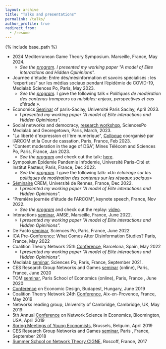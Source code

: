 ```yaml
---
layout: archive
title: "Talks and presentations" 
permalink: /talks/
author_profile: true
redirect_from:
  - /resume
---
```


{% include base_path %}
- 2024 Mediterranean Game Theory Symposium. Marseille, France, May 2024. 
  - *See the [program](https://mgts.sciencesconf.org/data/pages/PROGRAM_MGTS_2024.pdf)*. *I presented my working paper "A model of Elite interactions and Hidden Opininions".* 
- Journée d'étude: Entre dés/mésinformation et savoirs spécialisés : les “expertises” sur les médias sociaux pendant l’épidémie de COVID-19, Medialab Sciences Po, Paris, May 2023. <br>
  - *See the [program](https://medialab.sciencespo.fr/actu/entre-desmesinformation-et-savoirs-specialises-les-expertises-sur-les-medias-sociaux-pendant-lepidemie-de-covid/).* I gave the following talk *« Politiques de modération des contenus trompeurs ou nuisibles: enjeux, perspectives et cas d’étude »*. 
- Economics [Seminar](http://www.ritm.universite-paris-saclay.fr/shaden-shabayek-universite-paris-saclay-universite-paris-1-at-the-economics-seminar-of-paris-saclay-ceps-epee-and-ritm/) of paris-Saclay, Université Paris Saclay, April 2023. <br>
  - *I presented my working paper "A model of Elite interactions and Hidden Opininions".*
- Social networks and democracy, [research workshop](https://defacto-observatoire.fr/Comprendre/Reseaux-sociaux-et-democratie-7-eme-seminaire-de-recherche/), SciencesPo Medialab and Georegetown, Paris, March, 2023. 
- "La liberté d'expression et l'ère numérique", [Colloque](https://www.courdecassation.fr/agenda-evenementiel/la-liberte-dexpression-et-lere-numerique) coorganisé par l’ARCOM et la Cour de cassation, Paris, France, Feb 2023. 
- “Content moderation in the age of DSA”, Mines Télécom and Sciences Po, Paris, France, Jan 2023.
  - *See the [program](https://www.dsacontentmoderationconference.fr/PROGRAM.html)* and check out the talk: [here](https://twitter.com/ScPoChaireDGS/status/1626282542096687106).
- Symposium Epidemie Pandemie Infodemie, Université Paris-Cité et Institut Pasteur, Paris, France, Dec 2022.<br>
  - *See the [program](https://research.pasteur.fr/wp-content/uploads/2022/11/research_pasteur-dpt-sante-globale-symposium-epidemie-pandemie-infodemie-lautre-urgence-sanitaire-sympo-infodemie-prog-web.pdf)*. I gave the following talk: *«Un éclairage sur les politiques de modération des contenus sur les réseaux sociaux»*
- [Séminaire](https://www.univ-rennes.fr/evenements-0/seminaire-crem-a-model-of-elite-interactions-and-hidden-opinions) CREM, Université de Rennes, France, Dec 2022. <br>
  - *I presented my working paper "A model of Elite interactions and Hidden Opininions".*  
- “Première journée d'étude de l'ARCOM”, keynote speech, France, Nov 2022.
  - *See the [program](https://www.linkedin.com/posts/arcom-regulateur-communication-audiovisuelle-numerique_le-programme-activity-6997908922099499008-zphX/?utm_source=share&utm_medium=member_desktop)* and check out the replay: [video](https://www.arcom.fr/actualites/premiere-journee-detudes-de-larcom-presentations-des-travaux-des-chercheurs-sur-les-medias-audiovisuels-et-numeriques). 
- Interactions [seminar](https://www.amse-aixmarseille.fr/fr/evenements/shaden-shabayek), AMSE, Marseille, France, June 2022. <br>
  - *I presented my working paper "A model of Elite interactions and Hidden Opininions".*  <br>
- De Facto [seminar](https://defacto-observatoire.fr/Actus/Vendredi-3-juin-troisieme-seminaire-de-recherche-DE-FACTO/), Sciences Po, Paris, France, June 2022 <br>
- ICA Pre-[Conference](https://citap.unc.edu/ica-preconference-2022/): What Comes After Disinformation Studies? Paris, France, May 2022
- Coalition Theory Network 25th [Conference](https://ctn2022.sciencesconf.org/data/pages/CTN_1.pdf), Barcelona, Spain, May 2022
  - *I presented my working paper "A model of Elite interactions and Hidden Opininions".* 
- Medialab [seminar](https://medialab.sciencespo.fr/en/news/suivi-des-interventions-liees-a-la-desinformation-sur-les-principales-plateformes-de-medias-sociaux/), Sciences Po, Paris, France, September 2021. <br>
- CES Research Group Networks and Games [seminar](https://sites.google.com/site/cesworkinggroupnetworks/) (online), Paris, France, June 2020 <br>
- TOM [seminar](https://www.parisschoolofeconomics.eu/en/research/seminars/lunch-s-theory-organisation-markets-tom/), Paris School of Economics (online), Paris, France , June 2020 <br>
- [Conference](http://mechanismdesign.eu/uncoming-events/conference-on-economic-design-of-sed/163/) on Economic Design, Budapest, Hungary, June 2019 <br>
- Coalition Theory Network 24th [Conference](http://www.coalitiontheory.net/content/24th-coalition-theory-network-workshop), Aix-en-Provence, France, May 2019 <br>
- Networks reading group, University of Cambridge, Cambridge, UK, May 2019 <br>
- 5th Annual [Conference](https://drive.google.com/file/d/1a7_-N_Vx5XbYDPymIQzWh_ksuvp5b8FY/view) on Network Science in Economics, Bloomington, USA, April 2019 <br>
- [Spring Meetings of Young Economists](https://eaye.weebly.com/), Brussels, Belguim, April 2019 <br>
- CES Research Group Networks and Games [seminar](https://sites.google.com/site/cesworkinggroupnetworks/), Paris , France, September 2018 <br>
- [Summer School on Network Theory CIGNE](https://sites.google.com/site/cigneworkshop2017/), Roscoff, France, 2017 <br>
